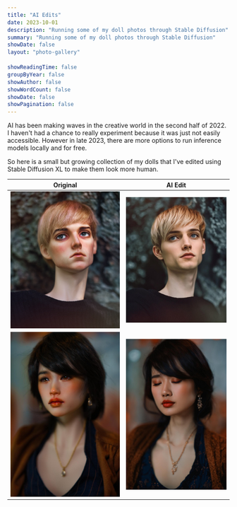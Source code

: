 ```yaml
---
title: "AI Edits"
date: 2023-10-01
description: "Running some of my doll photos through Stable Diffusion"
summary: "Running some of my doll photos through Stable Diffusion"
showDate: false
layout: "photo-gallery"

showReadingTime: false
groupByYear: false
showAuthor: false
showWordCount: false
showDate: false
showPagination: false
---
```


AI has been making waves in the creative world in the second half of 2022. I haven't had a chance to really experiment because it was just not easily accessible. However in late 2023, there are more options to run inference models locally and for free.

So here is a small but growing collection of my dolls that I've edited using Stable Diffusion XL to make them look more human.

| Original | AI Edit |
| ----- | ---|
| ![Blond male doll](gallery/aubert-01-a.jpeg) |![Blond male doll ai edited to look human](gallery/aubert-01-b.jpeg)|
| ![Asian female doll](gallery/neoma-01-a.jpg) |![Asian female doll ai edited to look human](gallery/neoma-01-b.jpeg)|